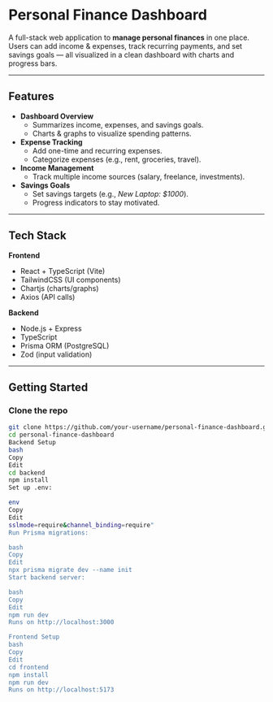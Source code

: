 # Personal Finance Dashboard

A full-stack web application to **manage personal finances** in one place.  
Users can add income & expenses, track recurring payments, and set savings goals — all visualized in a clean dashboard with charts and progress bars.  

---

## Features

- **Dashboard Overview**
  - Summarizes income, expenses, and savings goals.
  - Charts & graphs to visualize spending patterns.
- **Expense Tracking**
  - Add one-time and recurring expenses.
  - Categorize expenses (e.g., rent, groceries, travel).
- **Income Management**
  - Track multiple income sources (salary, freelance, investments).
- **Savings Goals**
  - Set savings targets (e.g., *New Laptop: $1000*).
  - Progress indicators to stay motivated.

---

##  Tech Stack

**Frontend**
- React + TypeScript (Vite)
- TailwindCSS (UI components)
- Chartjs (charts/graphs)
- Axios (API calls)

**Backend**
- Node.js + Express
- TypeScript
- Prisma ORM (PostgreSQL)
- Zod (input validation)

---

## Getting Started

### Clone the repo
```bash
git clone https://github.com/your-username/personal-finance-dashboard.git
cd personal-finance-dashboard
Backend Setup
bash
Copy
Edit
cd backend
npm install
Set up .env:

env
Copy
Edit
sslmode=require&channel_binding=require"
Run Prisma migrations:

bash
Copy
Edit
npx prisma migrate dev --name init
Start backend server:

bash
Copy
Edit
npm run dev
Runs on http://localhost:3000

Frontend Setup
bash
Copy
Edit
cd frontend
npm install
npm run dev
Runs on http://localhost:5173

